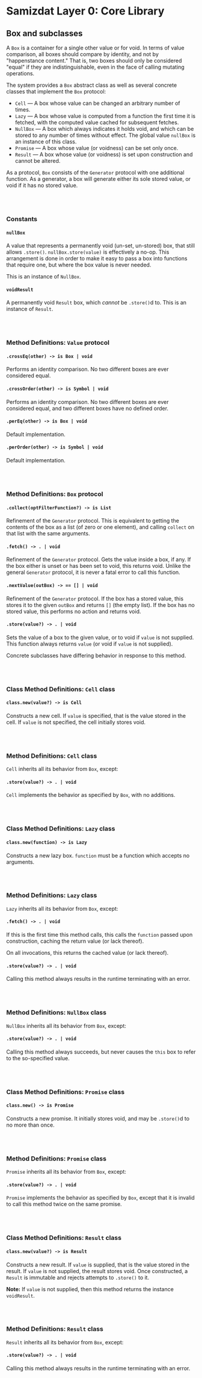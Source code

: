 Samizdat Layer 0: Core Library
==============================

Box and subclasses
------------------

A `Box` is a container for a single other value or for void.
In terms of value comparison, all boxes should compare by identity,
and not by "happenstance content." That is, two boxes should only be
considered "equal" if they are indistinguishable, even in the face of
calling mutating operations.

The system provides a `Box` abstract class as well as several concrete
classes that implement the `Box` protocol:

* `Cell` &mdash; A box whose value can be changed an arbitrary number
  of times.
* `Lazy` &mdash; A box whose value is computed from a function the first time
  it is fetched, with the computed value cached for subsequent fetches.
* `NullBox` &mdash; A box which always indicates it holds void, and which can
  be stored to any number of times without effect. The global value `nullBox`
  is an instance of this class.
* `Promise` &mdash; A box whose value (or voidness) can be set only once.
* `Result` &mdash; A box whose value (or voidness) is set upon construction
  and cannot be altered.

As a protocol, `Box` consists of the `Generator` protocol with one additional
function. As a generator, a box will generate either its sole stored value,
or void if it has no stored value.


<br><br>
### Constants

#### `nullBox`

A value that represents a permanently void (un-set, un-stored) box, that
still allows `.store()`. `nullBox.store(value)` is effectively a no-op. This
arrangement is done in order to make it easy to pass a box into functions that
require one, but where the box value is never needed.

This is an instance of `NullBox`.

#### `voidResult`

A permanently void `Result` box, which *cannot* be `.store()`d to. This
is an instance of `Result`.


<br><br>
### Method Definitions: `Value` protocol

#### `.crossEq(other) -> is Box | void`

Performs an identity comparison. No two different boxes are ever considered
equal.

#### `.crossOrder(other) -> is Symbol | void`

Performs an identity comparison. No two different boxes are ever considered
equal, and two different boxes have no defined order.

#### `.perEq(other) -> is Box | void`

Default implementation.

#### `.perOrder(other) -> is Symbol | void`

Default implementation.


<br><br>
### Method Definitions: `Box` protocol

#### `.collect(optFilterFunction?) -> is List`

Refinement of the `Generator` protocol. This is equivalent to getting the
contents of the box as a list (of zero or one element), and calling
`collect` on that list with the same arguments.

#### `.fetch() -> . | void`

Refinement of the `Generator` protocol. Gets the value inside a box, if any.
If the box either is unset or has been set to void, this returns void.
Unlike the general `Generator` protocol, it is never a fatal error to call
this function.

#### `.nextValue(outBox) -> == [] | void`

Refinement of the `Generator` protocol. If the box has a stored value, this
stores it to the given `outBox` and returns `[]` (the empty list). If the
box has no stored value, this performs no action and returns void.

#### `.store(value?) -> . | void`

Sets the value of a box to the given value, or to void if `value` is
not supplied. This function always returns `value` (or void if `value` is
not supplied).

Concrete subclasses have differing behavior in response to this method.


<br><br>
### Class Method Definitions: `Cell` class

#### `class.new(value?) -> is Cell`

Constructs a new cell. If `value` is specified, that is the value stored
in the cell. If `value` is not specified, the cell initially stores void.


<br><br>
### Method Definitions: `Cell` class

`Cell` inherits all its behavior from `Box`, except:

#### `.store(value?) -> . | void`

`Cell` implements the behavior as specified by `Box`, with no additions.


<br><br>
### Class Method Definitions: `Lazy` class

#### `class.new(function) -> is Lazy`

Constructs a new lazy box. `function` must be a function which accepts
no arguments.


<br><br>
### Method Definitions: `Lazy` class

`Lazy` inherits all its behavior from `Box`, except:

#### `.fetch() -> . | void`

If this is the first time this method calls, this calls the `function`
passed upon construction, caching the return value (or lack thereof).

On all invocations, this returns the cached value (or lack thereof).

#### `.store(value?) -> . | void`

Calling this method always results in the runtime terminating with an error.


<br><br>
### Method Definitions: `NullBox` class

`NullBox` inherits all its behavior from `Box`, except:

#### `.store(value?) -> . | void`

Calling this method always succeeds, but never causes the `this` box to
refer to the so-specified value.


<br><br>
### Class Method Definitions: `Promise` class

#### `class.new() -> is Promise`

Constructs a new promise. It initially stores void, and may be `.store()`d
to no more than once.


<br><br>
### Method Definitions: `Promise` class

`Promise` inherits all its behavior from `Box`, except:

#### `.store(value?) -> . | void`

`Promise` implements the behavior as specified by `Box`, except that
it is invalid to call this method twice on the same promise.


<br><br>
### Class Method Definitions: `Result` class

#### `class.new(value?) -> is Result`

Constructs a new result. If `value` is supplied, that is the value stored
in the result. If `value` is not supplied, the result stores void. Once
constructed, a `Result` is immutable and rejects attempts to `.store()` to it.

**Note:** If `value` is not supplied, then this method returns the instance
`voidResult`.


<br><br>
### Method Definitions: `Result` class

`Result` inherits all its behavior from `Box`, except:

#### `.store(value?) -> . | void`

Calling this method always results in the runtime terminating with an error.
